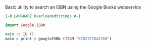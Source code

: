 Basic utility to search an ISBN using the Google Books webservice

``` haskell
{-# LANGUAGE OverloadedStrings #-}

import Google.ISBN

main :: IO ()
main = print $ googleISBN (ISBN "9782757843260")
```

